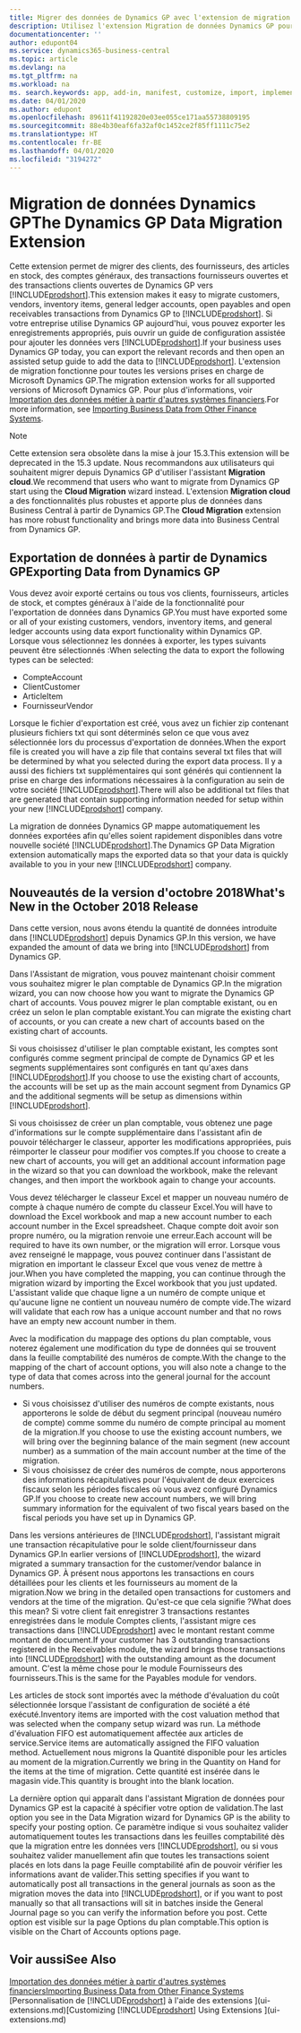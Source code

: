 ```yaml
---
title: Migrer des données de Dynamics GP avec l'extension de migration de données | Microsoft Docs
description: Utilisez l'extension Migration de données Dynamics GP pour migrer des clients, des fournisseurs, des articles en stock, des comptes généraux, des transactions fournisseurs ouvertes et des transactions clients ouvertes de Dynamics GP vers Business Central.
documentationcenter: ''
author: edupont04
ms.service: dynamics365-business-central
ms.topic: article
ms.devlang: na
ms.tgt_pltfrm: na
ms.workload: na
ms. search.keywords: app, add-in, manifest, customize, import, implement
ms.date: 04/01/2020
ms.author: edupont
ms.openlocfilehash: 89611f41192820e03ee055ce171aa55738809195
ms.sourcegitcommit: 88e4b30eaf6fa32af0c1452ce2f85ff1111c75e2
ms.translationtype: HT
ms.contentlocale: fr-BE
ms.lasthandoff: 04/01/2020
ms.locfileid: "3194272"
---
```

# <a name="the-dynamics-gp-data-migration-extension"></a><span data-ttu-id="7c1e8-103">Migration de données Dynamics GP</span><span class="sxs-lookup"><span data-stu-id="7c1e8-103">The Dynamics GP Data Migration Extension</span></span> 
<span data-ttu-id="7c1e8-104">Cette extension permet de migrer des clients, des fournisseurs, des articles en stock, des comptes généraux, des transactions fournisseurs ouvertes et des transactions clients ouvertes de Dynamics GP vers [!INCLUDE[prodshort](includes/prodshort.md)].</span><span class="sxs-lookup"><span data-stu-id="7c1e8-104">This extension makes it easy to migrate customers, vendors, inventory items, general ledger accounts, open payables and open receivables transactions from Dynamics GP to [!INCLUDE[prodshort](includes/prodshort.md)].</span></span> <span data-ttu-id="7c1e8-105">Si votre entreprise utilise Dynamics GP aujourd'hui, vous pouvez exporter les enregistrements appropriés, puis ouvrir un guide de configuration assistée pour ajouter les données vers [!INCLUDE[prodshort](includes/prodshort.md)].</span><span class="sxs-lookup"><span data-stu-id="7c1e8-105">If your business uses Dynamics GP today, you can export the relevant records and then open an assisted setup guide to add the data to [!INCLUDE[prodshort](includes/prodshort.md)].</span></span> <span data-ttu-id="7c1e8-106">L'extension de migration fonctionne pour toutes les versions prises en charge de Microsoft Dynamics GP.</span><span class="sxs-lookup"><span data-stu-id="7c1e8-106">The migration extension works for all supported versions of Microsoft Dynamics GP.</span></span> <span data-ttu-id="7c1e8-107">Pour plus d'informations, voir [Importation des données métier à partir d'autres systèmes financiers](across-import-data-configuration-packages.md).</span><span class="sxs-lookup"><span data-stu-id="7c1e8-107">For more information, see [Importing Business Data from Other Finance Systems](across-import-data-configuration-packages.md).</span></span>

> [!NOTE]
>  <span data-ttu-id="7c1e8-108">Cette extension sera obsolète dans la mise à jour 15.3.</span><span class="sxs-lookup"><span data-stu-id="7c1e8-108">This extension will be deprecated in the 15.3 update.</span></span> <span data-ttu-id="7c1e8-109">Nous recommandons aux utilisateurs qui souhaitent migrer depuis Dynamics GP d'utiliser l'assistant **Migration cloud**.</span><span class="sxs-lookup"><span data-stu-id="7c1e8-109">We recommend that users who want to migrate from Dynamics GP start using the **Cloud Migration** wizard instead.</span></span> <span data-ttu-id="7c1e8-110">L'extension **Migration cloud** a des fonctionnalités plus robustes et apporte plus de données dans Business Central à partir de Dynamics GP.</span><span class="sxs-lookup"><span data-stu-id="7c1e8-110">The **Cloud Migration** extension has more robust functionality and brings more data into Business Central from Dynamics GP.</span></span>

## <a name="exporting-data-from-dynamics-gp"></a><span data-ttu-id="7c1e8-111">Exportation de données à partir de Dynamics GP</span><span class="sxs-lookup"><span data-stu-id="7c1e8-111">Exporting Data from Dynamics GP</span></span>
<span data-ttu-id="7c1e8-112">Vous devez avoir exporté certains ou tous vos clients, fournisseurs, articles de stock, et comptes généraux à l'aide de la fonctionnalité pour l'exportation de données dans Dynamics GP.</span><span class="sxs-lookup"><span data-stu-id="7c1e8-112">You must have exported some or all of your existing customers, vendors, inventory items, and general ledger accounts using data export functionality within Dynamics GP.</span></span> <span data-ttu-id="7c1e8-113">Lorsque vous sélectionnez les données à exporter, les types suivants peuvent être sélectionnés :</span><span class="sxs-lookup"><span data-stu-id="7c1e8-113">When selecting the data to export the following types can be selected:</span></span>

* <span data-ttu-id="7c1e8-114">Compte</span><span class="sxs-lookup"><span data-stu-id="7c1e8-114">Account</span></span>  
* <span data-ttu-id="7c1e8-115">Client</span><span class="sxs-lookup"><span data-stu-id="7c1e8-115">Customer</span></span>  
* <span data-ttu-id="7c1e8-116">Article</span><span class="sxs-lookup"><span data-stu-id="7c1e8-116">Item</span></span>  
* <span data-ttu-id="7c1e8-117">Fournisseur</span><span class="sxs-lookup"><span data-stu-id="7c1e8-117">Vendor</span></span>  

<span data-ttu-id="7c1e8-118">Lorsque le fichier d'exportation est créé, vous avez un fichier zip contenant plusieurs fichiers txt qui sont déterminés selon ce que vous avez sélectionnée lors du processus d'exportation de données.</span><span class="sxs-lookup"><span data-stu-id="7c1e8-118">When the export file is created you will have a zip file that contains several txt files that will be determined by what you selected during the export data process.</span></span>  <span data-ttu-id="7c1e8-119">Il y a aussi des fichiers txt supplémentaires qui sont générés qui contiennent la prise en charge des informations nécessaires à la configuration au sein de votre société [!INCLUDE[prodshort](includes/prodshort.md)].</span><span class="sxs-lookup"><span data-stu-id="7c1e8-119">There will also be additional txt files that are generated that contain supporting information needed for setup within your new [!INCLUDE[prodshort](includes/prodshort.md)] company.</span></span>

<span data-ttu-id="7c1e8-120">La migration de données Dynamics GP mappe automatiquement les données exportées afin qu'elles soient rapidement disponibles dans votre nouvelle société [!INCLUDE[prodshort](includes/prodshort.md)].</span><span class="sxs-lookup"><span data-stu-id="7c1e8-120">The Dynamics GP Data Migration extension automatically maps the exported data so that your data is quickly available to you in your new [!INCLUDE[prodshort](includes/prodshort.md)] company.</span></span>

## <a name="whats-new-in-the-october-2018-release"></a><span data-ttu-id="7c1e8-121">Nouveautés de la version d'octobre 2018</span><span class="sxs-lookup"><span data-stu-id="7c1e8-121">What's New in the October 2018 Release</span></span>

<span data-ttu-id="7c1e8-122">Dans cette version, nous avons étendu la quantité de données introduite dans [!INCLUDE[prodshort](includes/prodshort.md)] depuis Dynamics GP.</span><span class="sxs-lookup"><span data-stu-id="7c1e8-122">In this version, we have expanded the amount of data we bring into [!INCLUDE[prodshort](includes/prodshort.md)] from Dynamics GP.</span></span>

<span data-ttu-id="7c1e8-123">Dans l'Assistant de migration, vous pouvez maintenant choisir comment vous souhaitez migrer le plan comptable de Dynamics GP.</span><span class="sxs-lookup"><span data-stu-id="7c1e8-123">In the migration wizard, you can now choose how you want to migrate the Dynamics GP chart of accounts.</span></span> <span data-ttu-id="7c1e8-124">Vous pouvez migrer le plan comptable existant, ou en créez un selon le plan comptable existant.</span><span class="sxs-lookup"><span data-stu-id="7c1e8-124">You can migrate the existing chart of accounts, or you can create a new chart of accounts based on the existing chart of accounts.</span></span>  

<span data-ttu-id="7c1e8-125">Si vous choisissez d'utiliser le plan comptable existant, les comptes sont configurés comme segment principal de compte de Dynamics GP et les segments supplémentaires sont configurés en tant qu'axes dans [!INCLUDE[prodshort](includes/prodshort.md)].</span><span class="sxs-lookup"><span data-stu-id="7c1e8-125">If you choose to use the existing chart of accounts, the accounts will be set up as the main account segment from Dynamics GP and the additional segments will be setup as dimensions within [!INCLUDE[prodshort](includes/prodshort.md)].</span></span>  

<span data-ttu-id="7c1e8-126">Si vous choisissez de créer un plan comptable, vous obtenez une page d'informations sur le compte supplémentaire dans l'assistant afin de pouvoir télécharger le classeur, apporter les modifications appropriées, puis réimporter le classeur pour modifier vos comptes.</span><span class="sxs-lookup"><span data-stu-id="7c1e8-126">If you choose to create a new chart of accounts, you will get an additional account information page in the wizard so that you can download the workbook, make the relevant changes, and then import the workbook again to change your accounts.</span></span>  

<span data-ttu-id="7c1e8-127">Vous devez télécharger le classeur Excel et mapper un nouveau numéro de compte à chaque numéro de compte du classeur Excel.</span><span class="sxs-lookup"><span data-stu-id="7c1e8-127">You will have to download the Excel workbook and map a new account number to each account number in the Excel spreadsheet.</span></span> <span data-ttu-id="7c1e8-128">Chaque compte doit avoir son propre numéro, ou la migration renvoie une erreur.</span><span class="sxs-lookup"><span data-stu-id="7c1e8-128">Each account will be required to have its own number, or the migration will error.</span></span> <span data-ttu-id="7c1e8-129">Lorsque vous avez renseigné le mappage, vous pouvez continuer dans l'assistant de migration en important le classeur Excel que vous venez de mettre à jour.</span><span class="sxs-lookup"><span data-stu-id="7c1e8-129">When you have completed the mapping, you can continue through the migration wizard by importing the Excel workbook that you just updated.</span></span> <span data-ttu-id="7c1e8-130">L'assistant valide que chaque ligne a un numéro de compte unique et qu'aucune ligne ne contient un nouveau numéro de compte vide.</span><span class="sxs-lookup"><span data-stu-id="7c1e8-130">The wizard will validate that each row has a unique account number and that no rows have an empty new account number in them.</span></span>  

<span data-ttu-id="7c1e8-131">Avec la modification du mappage des options du plan comptable, vous noterez également une modification du type de données qui se trouvent dans la feuille comptabilité des numéros de compte.</span><span class="sxs-lookup"><span data-stu-id="7c1e8-131">With the change to the mapping of the chart of account options, you will also note a change to the type of data that comes across into the general journal for the account numbers.</span></span>  

- <span data-ttu-id="7c1e8-132">Si vous choisissez d'utiliser des numéros de compte existants, nous apporterons le solde de début du segment principal (nouveau numéro de compte) comme somme du numéro de compte principal au moment de la migration.</span><span class="sxs-lookup"><span data-stu-id="7c1e8-132">If you choose to use the existing account numbers, we will bring over the beginning balance of the main segment (new account number) as a summation of the main account number at the time of the migration.</span></span>  
- <span data-ttu-id="7c1e8-133">Si vous choisissez de créer des numéros de compte, nous apporterons des informations récapitulatives pour l'équivalent de deux exercices fiscaux selon les périodes fiscales où vous avez configuré Dynamics GP.</span><span class="sxs-lookup"><span data-stu-id="7c1e8-133">If you choose to create new account numbers, we will bring summary information for the equivalent of two fiscal years based on the fiscal periods you have set up in Dynamics GP.</span></span>

<span data-ttu-id="7c1e8-134">Dans les versions antérieures de [!INCLUDE[prodshort](includes/prodshort.md)], l'assistant migrait une transaction récapitulative pour le solde client/fournisseur dans Dynamics GP.</span><span class="sxs-lookup"><span data-stu-id="7c1e8-134">In earlier versions of [!INCLUDE[prodshort](includes/prodshort.md)], the wizard migrated a summary transaction for the customer/vendor balance in Dynamics GP.</span></span> <span data-ttu-id="7c1e8-135">À présent nous apportons les transactions en cours détaillées pour les clients et les fournisseurs au moment de la migration.</span><span class="sxs-lookup"><span data-stu-id="7c1e8-135">Now we bring in the detailed open transactions for customers and vendors at the time of the migration.</span></span> <span data-ttu-id="7c1e8-136">Qu'est-ce que cela signifie ?</span><span class="sxs-lookup"><span data-stu-id="7c1e8-136">What does this mean?</span></span> <span data-ttu-id="7c1e8-137">Si votre client fait enregistrer 3 transactions restantes enregistrées dans le module Comptes clients, l'assistant migre ces transactions dans [!INCLUDE[prodshort](includes/prodshort.md)] avec le montant restant comme montant de document.</span><span class="sxs-lookup"><span data-stu-id="7c1e8-137">If your customer has 3 outstanding transactions registered in the Receivables module, the wizard brings those transactions into [!INCLUDE[prodshort](includes/prodshort.md)] with the outstanding amount as the document amount.</span></span> <span data-ttu-id="7c1e8-138">C'est la même chose pour le module Fournisseurs des fournisseurs.</span><span class="sxs-lookup"><span data-stu-id="7c1e8-138">This is the same for the Payables module for vendors.</span></span>  

<span data-ttu-id="7c1e8-139">Les articles de stock sont importés avec la méthode d'évaluation du coût sélectionnée lorsque l'assistant de configuration de société a été exécuté.</span><span class="sxs-lookup"><span data-stu-id="7c1e8-139">Inventory items are imported with the cost valuation method that was selected when the company setup wizard was run.</span></span> <span data-ttu-id="7c1e8-140">La méthode d'évaluation FIFO est automatiquement affectée aux articles de service.</span><span class="sxs-lookup"><span data-stu-id="7c1e8-140">Service items are automatically assigned the FIFO valuation method.</span></span> <span data-ttu-id="7c1e8-141">Actuellement nous migrons la Quantité disponible pour les articles au moment de la migration.</span><span class="sxs-lookup"><span data-stu-id="7c1e8-141">Currently we bring in the Quantity on Hand for the items at the time of migration.</span></span>  <span data-ttu-id="7c1e8-142">Cette quantité est insérée dans le magasin vide.</span><span class="sxs-lookup"><span data-stu-id="7c1e8-142">This quantity is brought into the blank location.</span></span>  

<span data-ttu-id="7c1e8-143">La dernière option qui apparaît dans l'assistant Migration de données pour Dynamics GP est la capacité à spécifier votre option de validation.</span><span class="sxs-lookup"><span data-stu-id="7c1e8-143">The last option you see in the Data Migration wizard for Dynamics GP is the ability to specify your posting option.</span></span> <span data-ttu-id="7c1e8-144">Ce paramètre indique si vous souhaitez valider automatiquement toutes les transactions dans les feuilles comptabilité dès que la migration entre les données vers [!INCLUDE[prodshort](includes/prodshort.md)], ou si vous souhaitez valider manuellement afin que toutes les transactions soient placés en lots dans la page Feuille comptabilité afin de pouvoir vérifier les informations avant de valider.</span><span class="sxs-lookup"><span data-stu-id="7c1e8-144">This setting specifies if you want to automatically post all transactions in the general journals as soon as the migration moves the data into [!INCLUDE[prodshort](includes/prodshort.md)], or if you want to post manually so that all transactions will sit in batches inside the General Journal page so you can verify the information before you post.</span></span> <span data-ttu-id="7c1e8-145">Cette option est visible sur la page Options du plan comptable.</span><span class="sxs-lookup"><span data-stu-id="7c1e8-145">This option is visible on the Chart of Accounts options page.</span></span>


## <a name="see-also"></a><span data-ttu-id="7c1e8-146">Voir aussi</span><span class="sxs-lookup"><span data-stu-id="7c1e8-146">See Also</span></span>
[<span data-ttu-id="7c1e8-147">Importation des données métier à partir d'autres systèmes financiers</span><span class="sxs-lookup"><span data-stu-id="7c1e8-147">Importing Business Data from Other Finance Systems</span></span>](across-import-data-configuration-packages.md)  
<span data-ttu-id="7c1e8-148">[Personnalisation de [!INCLUDE[prodshort](includes/prodshort.md)] à l'aide des extensions ](ui-extensions.md)</span><span class="sxs-lookup"><span data-stu-id="7c1e8-148">[Customizing [!INCLUDE[prodshort](includes/prodshort.md)] Using Extensions ](ui-extensions.md)</span></span>  
